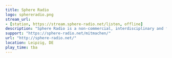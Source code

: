 ```yaml
---
title: Sphere Radio
logo: sphereradio.png
stream_url:
- [station, https://stream.sphere-radio.net/listen, offline]
description: "Sphere Radio is a non-commercial, interdisciplinary and free radio platform from the east of Leipzig."
support: "https://sphere-radio.net/mitmachen/"
url: "http://sphere-radio.net/"
location: Leipzig, DE
play_time: tba
---
```

